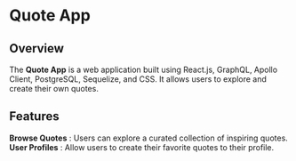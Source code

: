 # Quote App

## Overview
The **Quote App** is a web application built using React.js, GraphQL, Apollo Client, PostgreSQL, Sequelize, and CSS. 
It allows users to explore and create their own quotes.

## Features
**Browse Quotes** : Users can explore a curated collection of inspiring quotes.
**User Profiles** : Allow users to create their favorite quotes to their profile.

